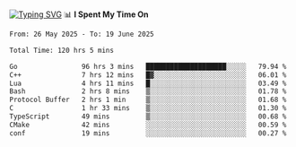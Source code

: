 <a href="https://git.io/typing-svg"><img src="https://readme-typing-svg.demolab.com?font=Fira+Code&weight=700&size=35&pause=2000&center=true&random=false&width=1000&height=250&lines=%F0%9D%98%9B%F0%9D%98%A9%F0%9D%98%A6+%F0%9D%98%AD%F0%9D%98%AA%F0%9D%98%A7%F0%9D%98%A6+%F0%9D%98%B0%F0%9D%98%A7+%F0%9D%98%B5%F0%9D%98%A9%F0%9D%98%AA%F0%9D%98%B4+%F0%9D%98%B8%F0%9D%98%B0%F0%9D%98%B3%F0%9D%98%AD%F0%9D%98%A5+%F0%9D%98%AA%F0%9D%98%B4+%F0%9D%98%B0%F0%9D%98%AF%F0%9D%98%AD%F0%9D%98%BA+%F0%9D%98%B5%F0%9D%98%A9%F0%9D%98%A6+%F0%9D%98%A6%F0%9D%98%AF%F0%9D%98%AB%F0%9D%98%B0%F0%9D%98%BA%F0%9D%98%AE%F0%9D%98%A6%F0%9D%98%AF%F0%9D%98%B5+%F0%9D%98%B0%F0%9D%98%A7+%F0%9D%98%A5%F0%9D%98%A6%F0%9D%98%A4%F0%9D%98%A6%F0%9D%98%B1%F0%9D%98%B5%F0%9D%98%AA%F0%9D%98%B0%F0%9D%98%AF" alt="Typing SVG" /></a>
📊 **I Spent My Time On** 

<!--START_SECTION:waka-->

```txt
From: 26 May 2025 - To: 19 June 2025

Total Time: 120 hrs 5 mins

Go                96 hrs 3 mins   ████████████████████░░░░░   79.94 %
C++               7 hrs 12 mins   █▓░░░░░░░░░░░░░░░░░░░░░░░   06.01 %
Lua               4 hrs 11 mins   █░░░░░░░░░░░░░░░░░░░░░░░░   03.49 %
Bash              2 hrs 8 mins    ▒░░░░░░░░░░░░░░░░░░░░░░░░   01.78 %
Protocol Buffer   2 hrs 1 min     ▒░░░░░░░░░░░░░░░░░░░░░░░░   01.68 %
C                 1 hr 33 mins    ▒░░░░░░░░░░░░░░░░░░░░░░░░   01.30 %
TypeScript        49 mins         ▒░░░░░░░░░░░░░░░░░░░░░░░░   00.68 %
CMake             42 mins         ░░░░░░░░░░░░░░░░░░░░░░░░░   00.59 %
conf              19 mins         ░░░░░░░░░░░░░░░░░░░░░░░░░   00.27 %
```

<!--END_SECTION:waka-->

